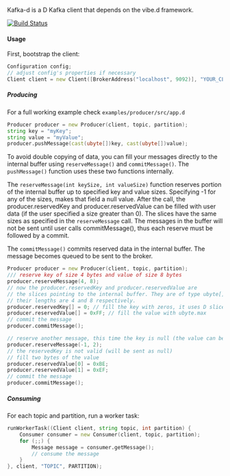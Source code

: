 Kafka-d is a D Kafka client that depends on the vibe.d framework.

[![Build Status](https://travis-ci.org/tamediadigital/kafka-d.svg?branch=master)](https://travis-ci.org/tamediadigital/kafka-d)

#### Usage
First, bootstrap the client:
```D
Configuration config;
// adjust config's properties if necessary
Client client = new Client([BrokerAddress("localhost", 9092)], "YOUR_CLIENT_ID", config);
```

##### Producing
For a full working example check ```examples/producer/src/app.d```
```D
Producer producer = new Producer(client, topic, partition);
string key = "myKey";
string value = "myValue";
producer.pushMessage(cast(ubyte[])key, cast(ubyte[])value);
```

To avoid double copying of data, you can fill your messages directly to the internal buffer using ```reserveMessage()``` and ```commitMessage()```. The ```pushMessage()``` function uses these two functions internally.

The ```reserveMessage(int keySize, int valueSize)``` function reserves portion of the internal buffer up to specified key and value sizes. Specifying -1 for any of the sizes, makes that field a null value. After the call, the producer.reservedKey and producer.reservedValue can be filled with user data (if the user specified a size greater than 0). The slices have the same sizes as specified in the ```reserveMessage``` call. The messages in the buffer will not be sent until user calls commitMessage(), thus each reserve must be followed by a commit.

The ```commitMessage()``` commits reserved data in the internal buffer. The message becomes queued to be sent to the broker.

```D
Producer producer = new Producer(client, topic, partition);
/// reserve key of size 4 bytes and value of size 8 bytes
producer.reserveMessage(4, 8);
// now the producer.reservedKey and producer.reservedValue are
// the slices pointing to the internal buffer. They are of type ubyte[] and
// their lengths are 4 and 8 respectively.
producer.reservedKey[] = 0; // fill the key with zeros, it uses D slice syntax
producer.reservedValue[] = 0xFF; // fill the value with ubyte.max
// commit the message
producer.commitMessage();

// reserve another message, this time the key is null (the value can be null too)
producer.reserveMessage(-1, 2);
// the reservedKey is not valid (will be sent as null)
// fill two bytes of the value
producer.reservedValue[0] = 0xBE;
producer.reservedValue[1] = 0xEF;
// commit the message
producer.commitMessage();

```

##### Consuming
For each topic and partition, run a worker task:

```D
runWorkerTask((Client client, string topic, int partition) {
    Consumer consumer = new Consumer(client, topic, partition);
    for (;;) {
        Message message = consumer.getMessage();
        // consume the message
    }
}, client, "TOPIC", PARTITION);
```
